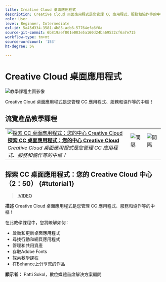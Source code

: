 ```yaml
---
title: Creative Cloud 桌面應用程式
description: Creative Cloud 桌面應用程式是您管理 CC 應用程式、服務和協作等的中樞！
role: User
level: Beginner, Intermediate
exl-id: 5a45d334-3581-4b85-acb6-57764efa6f0a
source-git-commit: 6b819aef801e003e5a160d24ba69522cf6a7e715
workflow-type: tm+mt
source-wordcount: '153'
ht-degree: 5%

---
```


# Creative Cloud 桌面應用程式

![教學課程主圖影像](../assets/CCDA.jpg)

Creative Cloud 桌面應用程式是您管理 CC 應用程式、服務和協作等的中樞！

## 流覽產品教學課程

<table style="table-layout:fixed">
<tr>
 <td>
   <a href="creativeclouddesktopapp.md#tutorial1">
      <img alt="探索 CC 桌面應用程式：您的中心
Creative Cloud" src="../assets/ccda_overview_sokol_thumbnail.jpg" />
   </a>
    <div>
   <a href="creativeclouddesktopapp.md#tutorial1"><strong>探索 CC 桌面應用程式：您的中心
Creative Cloud</strong></a>
    </div>
    <em>Creative Cloud 桌面應用程式是您管理 CC 應用程式、服務和協作等的中樞！</em>
    <br>
  </td>
  <td>
    <img alt="間隔" src="../assets/Whitespacer.png" />
    <div>
    <br>
  </td>
  <td>
    <img alt="間隔" src="../assets/Whitespacer.png" />
    <div>
    <br>
  </td>
</tr>
</table>

## 探索 CC 桌面應用程式：您的 Creative Cloud 中心 （2：50） {#tutorial1}

>[!VIDEO](https://video.tv.adobe.com/v/327095?hidetitle=true)

**描述**
Creative Cloud 桌面應用程式是您管理 CC 應用程式、服務和協作等的中樞！

在此教學課程中，您將瞭解如何：
* 啟動和更新桌面應用程式
* 尋找行動和網頁應用程式
* 管理和共用資產
* 存取Adobe Fonts
* 探索教學課程
* 在Behance上分享您的作品

**顯示者：**
Patti Sokol，數位媒體首席解決方案顧問
